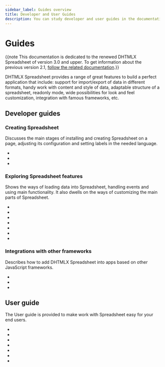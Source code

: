 ```yaml
---
sidebar_label: Guides overview
title: Developer and User Guides
description: You can study developer and user guides in the documentation of the DHTMLX JavaScript Spreadsheet library. Browse API reference, try out code examples and live demos, and download a free 30-day evaluation version of DHTMLX Spreadsheet.
---
```


# Guides

{{note This documentation is dedicated to the renewed DHTMLX Spreadsheet of version 3.0 and upper. To get information about the previous version 2.1, [follow the related documentation](https://docs.dhtmlx.com/spreadsheet__index.html).}}

DHTMLX Spreadsheet provides a range of great features to build a perfect application that include: support for import/export of data in different formats, handy work with content and style of data, adaptable structure of a spreadsheet, readonly mode, wide possibilities for look and feel customization, integration with famous frameworks, etc.

## Developer guides

### Creating Spreadsheet

Discusses the main stages of installing and creating Spreadsheet on a page, adjusting its configuration and setting labels in the needed language.

- [](initialization.md)
- [](configuration.md)
- [](localization.md)

### Exploring Spreadsheet features

Shows the ways of loading data into Spreadsheet, handling events and using main functionality. It also dwells on the ways of customizing the main parts of Spreadsheet.

- [](loading_data.md)
- [](working_with_ssheet.md)
- [](working_with_sheets.md)
- [](number_formatting.md)
- [](functions.md)
- [](handling_events.md)
- [](customization.md)

### Integrations with other frameworks

Describes how to add DHTMLX Spreadsheet into apps based on other JavaScript frameworks.

- [](angular_integration.md)
- [](react_integration.md)
- [](vuejs_integration.md)

## User guide

The User guide is provided to make work with Spreadsheet easy for your end users.

- [](hotkeys.md)
- [](work_with_cells.md)
- [](work_with_rows_cols.md)
- [](work_with_sheets.md)
- [](data_formatting.md)
- [](number_formatting_guide.md)
- [](excel_import_export.md)
